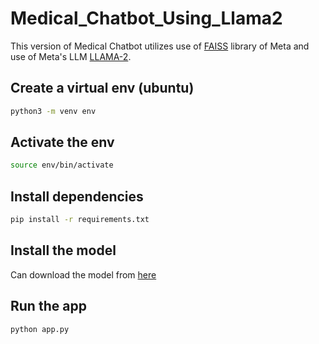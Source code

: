 # Medical_Chatbot_Using_Llama2
This version of Medical Chatbot utilizes use of [FAISS](https://github.com/facebookresearch/faiss) library of Meta
and use of Meta's LLM [LLAMA-2](https://huggingface.co/TheBloke/Llama-2-7B-Chat-GGML/tree/main).

## Create a virtual env (ubuntu)
``` bash
python3 -m venv env
```

## Activate the env
``` bash
source env/bin/activate
```

## Install dependencies

```bash
pip install -r requirements.txt
```

## Install the model

Can download the model from [here](https://huggingface.co/TheBloke/Llama-2-7B-Chat-GGML/tree/main)

## Run the app

```bash
python app.py
```
